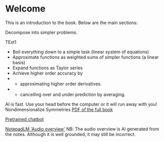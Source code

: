 
# Welcome

This is an introduction to the book. Below are the main sections:

Decompose into simpler problems. 

TEst1

* Boil everything down to a simple task (linear system of equations)
* Approximate functions as weighted sums of simpler functions (a linear basis)
* Expand functions as Taylor series 
* Achieve higher order accuracy by 
* * approximating higher order derivatives.
* * cancelling over and under prediction by averaging. 

AI is fast. Use your head before the computer or it will run away with you! 
Nondimensionalize
Symmetries
[PDF of the full book](_static/book.pdf)

[Pretrained chatbot](https://notebooklm.google.com/notebook/31dca965-3ce5-42e2-b423-c04bd11bfc98?_gl=1*rcxnqh*_ga*NjA5MzI4ODE5LjE3NDkyMjU1ODc.*_ga_W0LDH41ZCB*czE3NDk0MTYyNzIkbzIkZzAkdDE3NDk0MTYyNzIkajYwJGwwJGgw)

[NotepadLM 'Audio overview'](https://notebooklm.google.com/notebook/a1f51dab-a729-4dfb-b94b-965be763a7b1/audio)
NB: The audio overview is AI generated from the notes. Although it is well grounded, it may still be incorrect.
